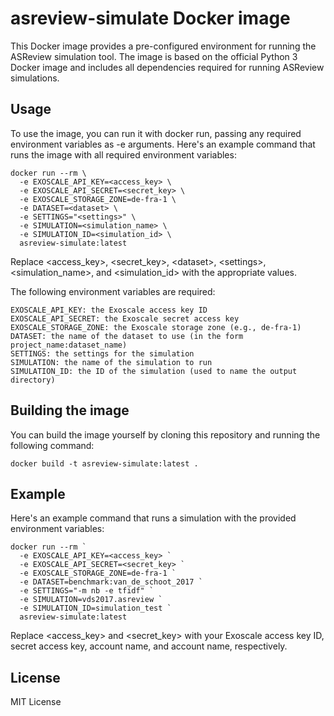 # asreview-simulate Docker image

This Docker image provides a pre-configured environment for running the ASReview simulation tool. The image is based on the official Python 3 Docker image and includes all dependencies required for running ASReview simulations.

## Usage

To use the image, you can run it with docker run, passing any required environment variables as -e arguments. Here's an example command that runs the image with all required environment variables:

```console
docker run --rm \
  -e EXOSCALE_API_KEY=<access_key> \
  -e EXOSCALE_API_SECRET=<secret_key> \
  -e EXOSCALE_STORAGE_ZONE=de-fra-1 \
  -e DATASET=<dataset> \
  -e SETTINGS="<settings>" \
  -e SIMULATION=<simulation_name> \
  -e SIMULATION_ID=<simulation_id> \
  asreview-simulate:latest
```

Replace <access_key>, <secret_key>, \<dataset>, \<settings>, <simulation_name>, and <simulation_id> with the appropriate values.

The following environment variables are required:

    EXOSCALE_API_KEY: the Exoscale access key ID
    EXOSCALE_API_SECRET: the Exoscale secret access key
    EXOSCALE_STORAGE_ZONE: the Exoscale storage zone (e.g., de-fra-1)
    DATASET: the name of the dataset to use (in the form project_name:dataset_name)
    SETTINGS: the settings for the simulation
    SIMULATION: the name of the simulation to run
    SIMULATION_ID: the ID of the simulation (used to name the output directory)

## Building the image
You can build the image yourself by cloning this repository and running the following command:

```console
docker build -t asreview-simulate:latest .
```

## Example

Here's an example command that runs a simulation with the provided environment variables:

```console
docker run --rm `
  -e EXOSCALE_API_KEY=<access_key> `
  -e EXOSCALE_API_SECRET=<secret_key> `
  -e EXOSCALE_STORAGE_ZONE=de-fra-1 `
  -e DATASET=benchmark:van_de_schoot_2017 `
  -e SETTINGS="-m nb -e tfidf" `
  -e SIMULATION=vds2017.asreview `
  -e SIMULATION_ID=simulation_test `
  asreview-simulate:latest
```

Replace <access_key> and <secret_key> with your Exoscale access key ID, secret access key, account name, and account name, respectively.

## License
MIT License
